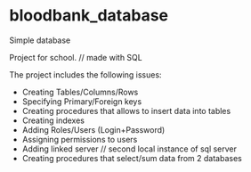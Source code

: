 # bloodbank_database
Simple database

Project for school. // made with SQL

The project includes the following issues:
  - Creating Tables/Columns/Rows
  - Specifying Primary/Foreign keys
  - Creating procedures that allows to insert data into tables
  - Creating indexes
  - Adding Roles/Users (Login+Password)
  - Assigning permissions to users
  - Adding linked server // second local instance of sql server
  - Creating procedures that select/sum data from 2 databases
